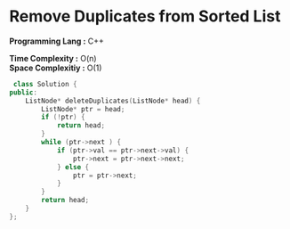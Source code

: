 # Remove Duplicates from Sorted List

**Programming Lang :** C++

**Time Complexity :** O(n)  
**Space Complexitiy :** O(1)

```cpp
 class Solution {
public:
    ListNode* deleteDuplicates(ListNode* head) {
        ListNode* ptr = head;
        if (!ptr) {
            return head;
        }
        while (ptr->next ) {
            if (ptr->val == ptr->next->val) {
                ptr->next = ptr->next->next;
            } else {
                ptr = ptr->next;
            }
        }
        return head;
    }
};
```
